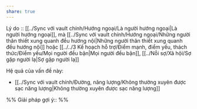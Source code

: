 ```yaml
---
share: true
---
```

Lý do :: [[../Sync với vault chính/Hướng ngoại/Là người hướng ngoại|Là người hướng ngoại]], mà [[../Sync với vault chính/Hướng ngoại/Những người thân thiết xung quanh đều hướng nội|Những người thân thiết xung quanh đều hướng nội]] hoặc [[../../3 Kế hoạch hỗ trợ/Điểm mạnh, điểm yếu, thách thức/Điểm yếu/Mọi người đều bận|Mọi người đều bận]], [[../Nỗi sợ/Xã hội/Sợ gặp người lạ|Sợ gặp người lạ]]

Hệ quả của vấn đề này:
- [[../Sync với vault chính/Đường, năng lượng/Không thường xuyên được sạc năng lượng|Không thường xuyên được sạc năng lượng]]


%%
Giải pháp gợi ý:: 
%%

